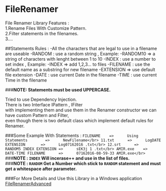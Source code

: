 # FileRenamer
File Renamer Library
Features :</br>
  1.Rename Files With Customize Pattern.</br>
  2.Filter statements in the filenames.</br>
  3....</br>
  
##Statements Rules :
     -All the characters that are legal to use in a filename are useable
     -RANDOM : use a random string , Example:
     -RANDOM10 => a string of characters with lenght between 1 to 10
     -INDEX : use a number to set index , Example:
     -INDEX => add 1,2,3... to files
     -FILENAME : use the default name as a substring for new filename
     -EXTENSION => use default file extension
     -DATE : use current Date in the filename
     -TIME : use current Time in the filename
     
###**NOTE: Statements must be used UPPERCASE.**

Tried to use Dependency Injection.</br>
There is two Interface IPattern , IFilter</br>
with implementing them and use them in the Renamer constructor we can have custom Pattern and Filter,</br>
even though there is two default class which implement default rules for Renamer.</br>

###Some Example With Statements :
`
FILENAME	=>		Using Statements 		=> 		NewFilename</br>
11.txt		=>		LogDATE EXTENSION		=> 		Log07162016 .txt</br>
12.srt		=>		RANDOM5 INDEX EXTENSION	=>		sEK3j 1 .txt</br>
AMIR.exe	=>		DATE-TIME FILENAME		=>		07162016-08-59-33 AMIR.exe</br>
`
###**NOTE : `INDEX` Will incerase++ and use in the list of files.**</br>
###**NOTE : `RANDOM` Get a Number which stick to `RANDOM` statement and must get a whitespace after parameter.**</br>

###For More Details and Use this Library in a Windows application [FileRenamerAdvanced](https://github.com/amirhosseinghorbani/FileRenamerAdvanced) 
